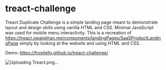 # treact-challenge

Treact Duplicate Challenge is a simple landing page meant to demonstrate layout and design skills using vanilla HTML and CSS. Minimal JavaScript was used for mobile menu interactivity. This is a recreation of https://treact.owaiskhan.me/components/landingPages/SaaSProductLandingPage simply by looking at the website and using HTML and CSS.

Demo: https://frostjelly.github.io/treact-challenge/ 

![Uploading Treact.png…]()

